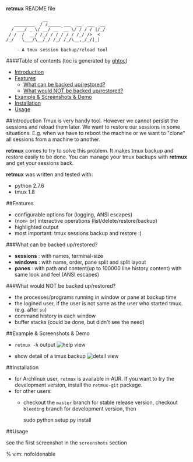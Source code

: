 **retmux** README file

				  __
	   ________  / /_____ ___  __  ___  __
	  / ___/ _ \/ __/ __ `__ \/ / / / |/_/
	 / /  /  __/ /_/ / / / / / /_/ />  <  
	/_/   \___/\__/_/ /_/ /_/\__,_/_/|_|

		- A tmux session backup/reload tool

####Table of contents
(toc is generated by [ghtoc](https://github.com/sk1418/ghtoc))
- [Introduction](#introduction)
- [Features](#features)
    - [What can be backed up/restored?](#what-can-be-backed-uprestored)
    - [What would NOT be backed up/restored?](#what-would-not-be-backed-uprestored)
- [Example & Screenshots & Demo](#example--screenshots--demo)
- [Installation](#installation)
- [Usage](#usage)

##Introduction
Tmux is very handy tool. However we cannot persist the sessions and reload them later. We want to restore our sessions in some situations. E.g. when we have to reboot the machine or we want to "clone" all sessions from a machine to another.

**retmux** comes to try to solve this problem. It makes tmux backup and restore easily to be done. You can manage your tmux backups with **retmux** and get your sessions back.

**retmux** was written and tested with:
- python 2.7.6
- tmux 1.8

##Features

- configurable options for (logging, ANSI escapes)
- (non- or) interactive operations (list/delete/restore/backup)
- highlighted output
- most important: tmux sessions backup and restore :) 

###What can be backed up/restored?
- **sessions** : with names, terminal-size
- **windows** : with name, order, pane split and split layout
- **panes**  : with path and content(up to 100000 line history content) with same look and feel (ANSI escapes)

###What would NOT be backed up/restored?
- the processes/programs running in window or pane at backup time
- the logined user, if the user is not same as the user who started tmux.(e.g. after `su`)
- command history in each window
- buffer stacks (could be done, but didn't see the need)

##Example & Screenshots & Demo

- `retmux -h` output
![help view](https://raw.github.com/sk1418/sharedResources/master/retmux/retmux_help.png)

- show detail of a tmux backup
![detail view](https://raw.github.com/sk1418/sharedResources/master/retmux/retmux_details.png)

##Installation

- for Archlinux user, `retmux` is available in AUR. If you want to try the development version, install the `retmux-git` package.
- for other users:
	- checkout the `master` branch for stable release version, checkout `bleeding` branch for development version, then

		sudo python setup.py install

##Usage

see the first screenshot in the `screenshots` section


% vim: nofoldenable


